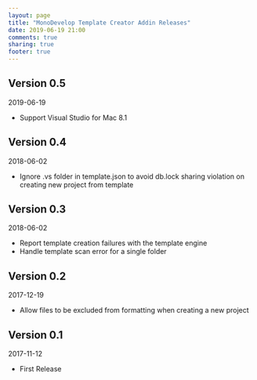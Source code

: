 ```yaml
---
layout: page
title: "MonoDevelop Template Creator Addin Releases"
date: 2019-06-19 21:00
comments: true
sharing: true
footer: true
---
```


## Version 0.5

2019-06-19

 * Support Visual Studio for Mac 8.1


## Version 0.4

2018-06-02

 * Ignore .vs folder in template.json to avoid db.lock sharing violation on creating new project from template

## Version 0.3

2018-06-02

 * Report template creation failures with the template engine
 * Handle template scan error for a single folder

## Version 0.2

2017-12-19

 * Allow files to be excluded from formatting when creating a new project

## Version 0.1

2017-11-12

 * First Release
 